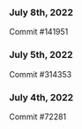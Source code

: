 ### July 8th, 2022

Commit #141951

### July 5th, 2022

Commit #314353


### July 4th, 2022

Commit #72281
